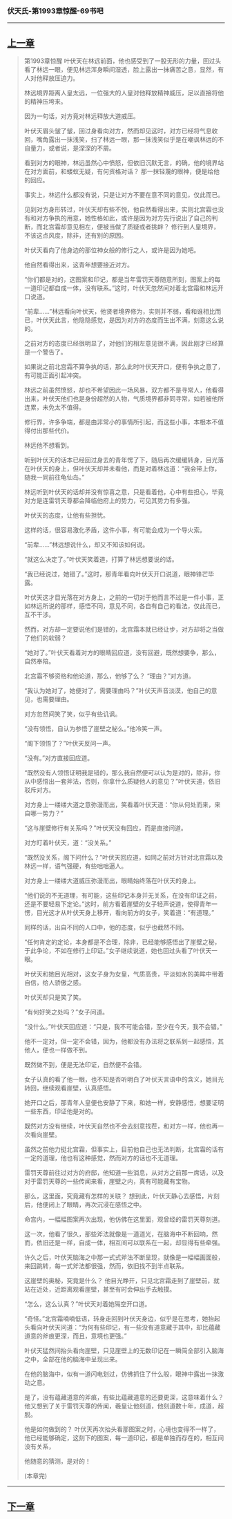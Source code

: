 ### 伏天氏-第1993章惊醒-69书吧

--------
[上一章](./f664e15096f018435a441fc11585f885.md)
--------


>
>
>
>第1993章惊醒
>叶伏天在林远前面，他也感受到了一股无形的力量，回过头看了林远一眼，便见林远浑身瞬间湿透，脸上露出一抹痛苦之意，显然，有人对他释放压迫力。
>
>林远境界距离人皇太远，一位强大的人皇对他释放精神威压，足以直接将他的精神压垮来。
>
>因为一句话，对方竟对林远释放大道威压。
>
>叶伏天眉头皱了皱，回过身看向对方，然而却见这时，对方已经将气息收回，嘴角露出一抹浅笑，扫了林远一眼，那一抹浅笑似乎是在嘲讽林远的不自量力，或者说，是深深的不屑。
>
>看到对方的眼神，林远虽然心中愤怒，但依旧沉默无言，的确，他的境界站在对方面前，和蝼蚁无疑，有何资格对话？
>那一抹轻蔑的眼神，便是给他的回应。
>
>事实上，林远什么都没有说，只是让对方不要在意不同的意见，仅此而已。
>
>见到对方身形转过，叶伏天却有些不悦，他自然看得出来，实则北宫霜也没有和对方争执的用意，她性格如此，或许是因为对方先行说出了自己的判断，而北宫霜却意见相左，便被当做了质疑或者挑衅？
>修行到人皇境界，不该这点风度，除非，还有别的原因。
>
>叶伏天看向了他身边的那位神女般的修行之人，或许是因为她吧。
>
>他自然看得出来，这青年想要接近对方。
>
>“你们都是对的，这图案和印记，都是当年雷罚天尊随意所刻，图案上的每一道印记都自成一体，没有联系。”这时，叶伏天忽然间对着北宫霜和林远开口说道。
>
>“前辈……”林远看向叶伏天，他贤者境界修为，实则并不弱，看和谁相比而已，叶伏天此言，他隐隐感觉，是因为对方的态度而生出不满，刻意这么说的。
>
>之前对方的态度已经很明显了，对他们的相左意见很不满，因此刚才已经算是一个警告了。
>
>如果说之前北宫霜不算争执的话，那么此时叶伏天开口，便有争执之意了，有可能正面引起冲突。
>
>林远之前虽然愤怒，却也不希望因此一场风暴，双方都不是寻常人，他看得出来，叶伏天他们也是身份超然的人物，气质境界都非同寻常，如若被他所连累，未免太不值得。
>
>修行界，许多争端，都是由非常小的事情所引起，而这些小事，本根本不值得付出那些代价。
>
>林远他不想看到。
>
>听到叶伏天的话本已经回过身去的青年愣了下，随后再次缓缓转身，目光落在叶伏天的身上，但叶伏天却并未看他，而是对着林远道：“我会带上你，随我一同前往龟仙岛。”
>
>林远听到叶伏天的话却并没有惊喜之意，只是看着他，心中有些担心，毕竟对方是连雷罚天尊都会降临他府上的势力，可见其势力有多强。
>
>叶伏天的态度，让他有些担忧。
>
>这样的话，很容易激化矛盾，这件小事，有可能会成为一个导火索。
>
>“前辈……”林远想说什么，却又不知该如何说。
>
>“就这么决定了。”叶伏天笑着道，打算了林远想要说的话。
>
>“我已经说过，她错了。”这时，那青年看向叶伏天开口说道，眼神锋芒毕露。
>
>叶伏天这才目光落在对方身上，之前的一切对于他而言不过是一件小事，正如林远所说的那样，感悟不同，意见不同，各自有自己的看法，仅此而已，互不干涉。
>
>然而，对方却一定要说他们是错的，北宫霜本就已经让步，对方却将之当做了他们的软弱？
>
>“她对了。”叶伏天看着对方的眼睛回应道，没有回避，既然想要争，那么，自然奉陪。
>
>北宫霜不够资格和他论道，那么，他够了么？
>“理由？”对方道。
>
>“我认为她对了，她便对了，需要理由吗？”叶伏天声音淡漠，他自己的意见，也需要理由。
>
>对方忽然间笑了笑，似乎有些讥讽。
>
>“没有领悟，自认为参悟了崖壁之秘么。”他冷笑一声。
>
>“阁下领悟了？”叶伏天反问一声。
>
>“没有。”对方直接回应道。
>
>“既然没有人领悟证明我是错的，那么我自然便可以认为是对的，除非，你从中感悟出一套斧法，否则，你拿什么质疑他人的意见？”叶伏天道，依旧驳斥对方。
>
>对方身上一缕缕大道之意弥漫而出，笑看着叶伏天道：“你从何处而来，来自哪一势力？”
>
>“这与崖壁修行有关系吗？”叶伏天没有回应，而是直接问道。
>
>对方盯着叶伏天，道：“没关系。”
>
>“既然没关系，阁下问什么？”叶伏天回应道，如同之前对方针对北宫霜以及林远一样，语气强硬，有些咄咄逼人。
>
>对方身上一缕缕大道威压弥漫而出，眼睛始终落在叶伏天的身上。
>
>“他们说的不无道理，有可能，这些印记本身并无关系，在没有印证之前，还是不要轻易下定论。”这时，前方看着崖壁的女子轻声说道，使得青年一愣，目光这才从叶伏天身上移开，看向前方的女子，笑着道：“有道理。”
>
>同样的话，出自不同的人口中，他的态度，似乎也截然不同。
>
>“任何肯定的定论，本身都是不合理，除非，已经能够感悟出了崖壁之秘，于此争论，不如在修行上印证。”女子继续说道，她也回过头看了叶伏天一眼。
>
>叶伏天和她目光相对，这女子身为女皇，气质高贵，平淡如水的美眸中带着自信，给人骄傲之感。
>
>叶伏天却只是笑了笑。
>
>“有何好笑之处吗？”女子问道。
>
>“没什么。”叶伏天回应道：“只是，我不可能会错，至少在今天，我不会错。”
>
>他不一定对，但一定不会错，因为，他都没有办法将之联系到一起感悟，其他人，便也一样做不到。
>
>既然做不到，便是无法印证，自然便不会错。
>
>女子认真的看了他一眼，也不知是否听明白了叶伏天言语中的含义，她目光转回，继续观看崖壁，认真感悟。
>
>她开口之后，那青年人皇便也安静了下来，和她一样，安静感悟，想要证明一些东西，印证他是对的。
>
>既然对方没有继续，叶伏天自然也不会去刻意找茬，和对方一样，他也再一次看向崖壁。
>
>虽然之前他力挺北宫霜，但事实上，目前他自己也无法判断，北宫霜的话有一定的道理，他也有这种感觉，然而对方的话也不无道理。
>
>雷罚天尊前往过对方的府邸，他知道一些消息，从对方之前那一席话，以及对于雷罚天尊的一些传闻来看，崖壁之内，真有可能藏有宝物。
>
>那么，这里面，究竟藏有怎样的关联？
>想到此，叶伏天静心去感悟，片刻后，他便闭上了眼睛，再次沉浸在感悟之中。
>
>命宫内，一幅幅图案再次出现，他仿佛在这里面，观曾经的雷罚天尊刻道。
>
>这一次，他看了很久，那些斧法就像是一道道光，在脑海中不断回响，然而，依旧还是一样，自成一体，相互间可以联系在一起，却显得有些牵强。
>
>许久之后，叶伏天脑海之中那一式式斧法不断呈现，就像是一幅幅画面般，来回跳转，每一式斧法都很强，然而，依旧找不到半点联系。
>
>这崖壁的奥秘，究竟是什么？
>他目光睁开，只见北宫霜走到了崖壁前，就站在近处，近距离观看崖壁，甚至有时会伸出手去触摸。
>
>“怎么，这么认真？”叶伏天对着她隔空开口道。
>
>“奇怪。”北宫霜喃喃低语，转身走回到叶伏天身边，似乎是在思考，她抬起头看向叶伏天问道：“为何有些印记，有一些没有道意藏于其中，却比蕴藏道意的斧痕更深，而且，意境也更强。”
>
>叶伏天猛然间抬头看向崖壁，只见崖壁上的无数印记在一瞬简全部引入脑海之中，全部在他的脑海中呈现出来。
>
>在他的脑海中，似有一道闪电划过，仿佛抓住了什么般，眼神中露出一抹激动之意。
>
>是了，没有蕴藏道意的斧痕，有些比蕴藏道意的还要更深，这意味着什么？
>他又想到了关于雷罚天尊的传闻，羲皇让他刻道，他刻道数十年，成道，超脱。
>
>他是如何做到的？
>叶伏天再次抬头看那图案之时，心境也变得不一样了，他已经能够确定，这刻下的图案，每一道印记，都是单独而存在的，相互间没有关系，
>
>他随意的猜测，是对的！
>
>(本章完)
>
>

--------
[下一章](./c5a2cc97a2e97f8c4f53800b9097f575.md)
--------
